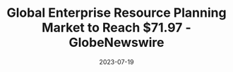 ---
category:
- .nan
date: 2023-07-19
keyword_suggestion: ubuntu install docker
post_inspiration: https://www.globenewswire.com/news-release/2023/07/04/2698939/0/en/Global-Enterprise-Resource-Planning-Market-to-Reach-71-97-Billion-by-2027-Driven-by-Advancements-in-Cloud-Deployments-and-Post-COVID-Expansion.html
silot_terms: digital automation
title: Global Enterprise Resource Planning Market to Reach $71.97 - GlobeNewswire
---